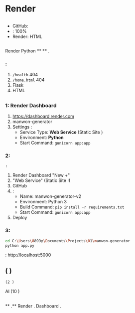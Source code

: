 #  Render

##
- GitHub:
- :  100%
- Render:     HTML

##
Render Python    ** **   .

### :
1. `/health`  404
2. `/home.html` 404
3. Flask
4.  HTML

##

###  1: Render Dashboard
1. https://dashboard.render.com
2. manwon-generator
3. Settings :
   - Service Type: **Web Service** (Static Site )
   - Environment: **Python**
   - Start Command: `gunicorn app:app`

###  2:
    :

1. Render Dashboard "New +"
2. "Web Service"  (Static Site !)
3. GitHub
4. :
   - Name: manwon-generator-v2
   - Environment: Python 3
   - Build Command: `pip install -r requirements.txt`
   - Start Command: `gunicorn app:app`
5. Deploy

###  3:
```bash
cd C:\Users\8899y\Documents\Projects\01\manwon-generator
python app.py
```
: http://localhost:5000

##   ( )
    (2 )
 AI
     (10 )

##
** .** Render   .
Dashboard     .